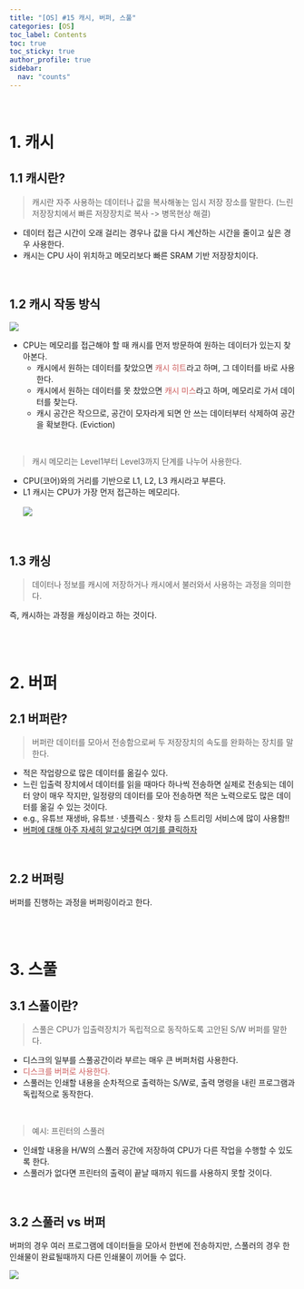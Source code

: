 ```yaml
---
title: "[OS] #15 캐시, 버퍼, 스풀"
categories: [OS]
toc_label: Contents
toc: true
toc_sticky: true
author_profile: true
sidebar:
  nav: "counts"
---
```


<br>

# 1. 캐시

## 1.1 캐시란?

> 캐시란 자주 사용하는 데이터나 값을 복사해놓는 임시 저장 장소를 말한다. (느린 저장장치에서 빠른 저장장치로 복사 -> 병목현상 해결)

- 데이터 접근 시간이 오래 걸리는 경우나 값을 다시 계산하는 시간을 줄이고 싶은 경우 사용한다.
- 캐시는 CPU 사이 위치하고 메모리보다 빠른 SRAM 기반 저장장치이다.

<br>

## 1.2 캐시 작동 방식

![](https://velog.velcdn.com/images/sieunpark/post/2c624cc4-afa1-4ee5-b5e6-3f643cfed283/image.png)

- CPU는 메모리를 접근해야 할 때 캐시를 먼저 방문하여 원하는 데이터가 있는지 찾아본다.
  - 캐시에서 원하는 데이터를 찾았으면 <span style="color:indianred">캐시 히트</span>라고 하며, 그 데이터를 바로 사용한다.
  - 캐시에서 원하는 데이터를 못 찼았으면 <span style="color:indianred">캐시 미스</span>라고 하며, 메모리로 가서 데이터를 찾는다.
  - 캐시 공간은 작으므로, 공간이 모자라게 되면 안 쓰는 데이터부터 삭제하여 공간을 확보한다. (Eviction)

<br>

> 캐시 메모리는 Level1부터 Level3까지 단계를 나누어 사용한다.

- CPU(코어)와의 거리를 기반으로 L1, L2, L3 캐시라고 부른다.
- L1 캐시는 CPU가 가장 먼저 접근하는 메모리다.<br><br>
  ![](https://velog.velcdn.com/images/sieunpark/post/519f4adb-c502-4485-b9c2-8391f588e988/image.png)

<br>

## 1.3 캐싱

> 데이터나 정보를 캐시에 저장하거나 캐시에서 불러와서 사용하는 과정을 의미한다.

즉, 캐시하는 과정을 캐싱이라고 하는 것이다.

<br><br>

# 2. 버퍼

## 2.1 버퍼란?

> 버퍼란 데이터를 모아서 전송함으로써 두 저장장치의 속도를 완화하는 장치를 말한다.

- 적은 작업량으로 많은 데이터를 옮길수 있다.
- 느린 입출력 장치에서 데이터를 읽을 때마다 하나씩 전송하면 실제로 전송되는 데이터 양이 매우 작지만, 일정량의 데이터를 모아 전송하면 적은 노력으로도 많은 데이터를 옮길 수 있는 것이다.
- e.g., 유튜브 재생바, 유튜브 · 넷플릭스 · 왓챠 등 스트리밍 서비스에 많이 사용함!!
- [ 버퍼에 대해 아주 자세히 알고싶다면 여기를 클릭하자](<https://mynamesieun.github.io/os/IPC(%ED%94%84%EB%A1%9C%EC%84%B8%EC%8A%A4%EA%B0%84-%ED%86%B5%EC%8B%A0)/>)

<br>

## 2.2 버퍼링

버퍼를 진행하는 과정을 버퍼링이라고 한다.

<br><br>

# 3. 스풀

## 3.1 스풀이란?

> 스풀은 CPU가 입출력장치가 독립적으로 동작하도록 고안된 S/W 버퍼를 말한다.

- 디스크의 일부를 스풀공간이라 부르는 매우 큰 버퍼처럼 사용한다.
- <span style="color:indianred">디스크를 버퍼로 사용한다.</span>
- 스풀러는 인쇄할 내용을 순차적으로 출력하는 S/W로, 출력 명령을 내린 프로그램과 독립적으로 동작한다.

<br>

> 예시: 프린터의 스풀러

- 인쇄할 내용을 H/W의 스풀러 공간에 저장하여 CPU가 다른 작업을 수행할 수 있도록 한다.
- 스풀러가 없다면 프린터의 출력이 끝날 때까지 워드를 사용하지 못할 것이다.

<br>

## 3.2 스풀러 vs 버퍼

버퍼의 경우 여러 프로그램에 데이터들을 모아서 한번에 전송하지만, 스풀러의 경우 한 인쇄물이 완료될때까지 다른 인쇄물이 끼어들 수 없다.

![](https://velog.velcdn.com/images/sieunpark/post/cd1e9bff-84a8-4a43-88ee-161f2091cbe8/image.png)

<br>
